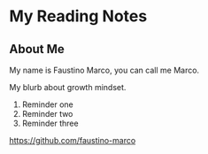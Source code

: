 # My Reading Notes

## About Me
My name is Faustino Marco, you can call me Marco.

My blurb about growth mindset.

1. Reminder one
2. Reminder two
3. Reminder three

https://github.com/faustino-marco
